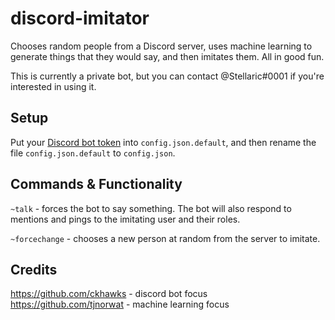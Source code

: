 # discord-imitator
Chooses random people from a Discord server, uses machine learning to generate things that they would say, and then imitates them. All in good fun.

This is currently a private bot, but you can contact @Stellaric#0001 if you're interested in using it.

## Setup
Put your [Discord bot token](https://discord.com/developers/applications) into `config.json.default`, and then rename the file `config.json.default` to `config.json`.

## Commands & Functionality
`~talk` - forces the bot to say something.
The bot will also respond to mentions and pings to the imitating user and their roles.

`~forcechange` - chooses a new person at random from the server to imitate.

## Credits
https://github.com/ckhawks - discord bot focus  
https://github.com/tjnorwat - machine learning focus  
